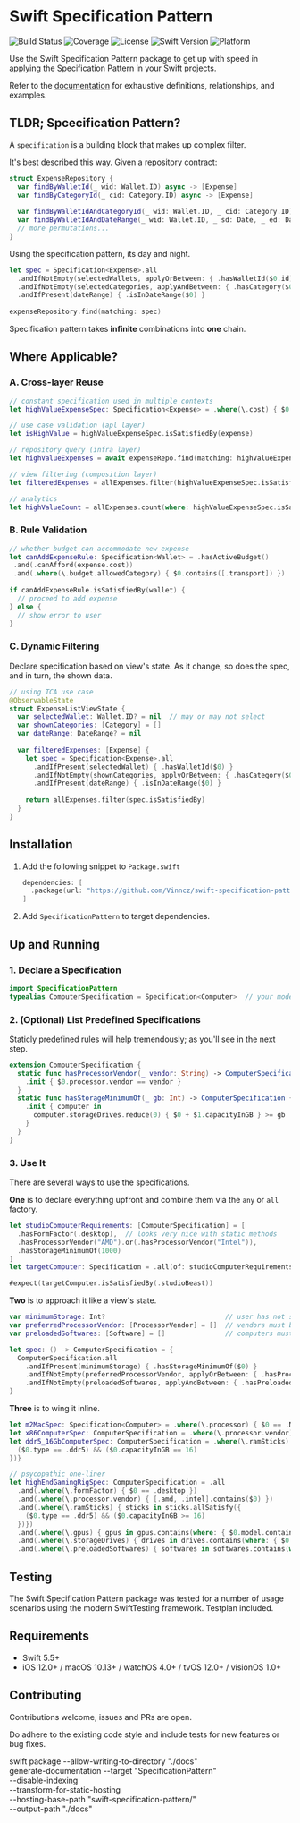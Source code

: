 # Swift Specification Pattern

![Build Status](https://img.shields.io/badge/build-passing-brightgreen)
![Coverage](https://img.shields.io/badge/coverage-100%25-brightgreen)
![License](https://img.shields.io/badge/license-MIT-blue)
![Swift Version](https://img.shields.io/badge/swift-6.0-blue)
![Platform](https://img.shields.io/badge/platform-iOS%20%7C%20macOS%20%7C%20tvOS%20%7C%20watchOS%20%7C%20visionOS-blue)

Use the Swift Specification Pattern package to get up with speed in applying the Specification Pattern in your Swift projects.

Refer to the [documentation](https://vinncz.github.io/swift-specification-pattern/documentation/SpecificationPattern) for exhaustive definitions, relationships, and examples.

## TLDR; Spcecification Pattern?
A `specification` is a building block that makes up complex filter.

It's best described this way. Given a repository contract:
```swift
struct ExpenseRepository {
  var findByWalletId(_ wid: Wallet.ID) async -> [Expense]
  var findByCategoryId(_ cid: Category.ID) async -> [Expense]
  
  var findByWalletIdAndCategoryId(_ wid: Wallet.ID, _ cid: Category.ID) async -> [Expense]
  var findByWalletIdAndDateRange(_ wid: Wallet.ID, _ sd: Date, _ ed: Date) async -> [Expense]
  // more permutations...
}
```

Using the specification pattern, its day and night.
```swift
let spec = Specification<Expense>.all
  .andIfNotEmpty(selectedWallets, applyOrBetween: { .hasWalletId($0.id) })
  .andIfNotEmpty(selectedCategories, applyAndBetween: { .hasCategory($0.id) })
  .andIfPresent(dateRange) { .isInDateRange($0) }
  
expenseRepository.find(matching: spec)
```

Specification pattern takes **infinite** combinations into **one** chain.

## Where Applicable?

### A. Cross-layer Reuse
```swift
// constant specification used in multiple contexts
let highValueExpenseSpec: Specification<Expense> = .where(\.cost) { $0 >= .USD(99) }

// use case validation (apl layer)
let isHighValue = highValueExpenseSpec.isSatisfiedBy(expense)

// repository query (infra layer)
let highValueExpenses = await expenseRepo.find(matching: highValueExpenseSpec)

// view filtering (composition layer)
let filteredExpenses = allExpenses.filter(highValueExpenseSpec.isSatisfiedBy)

// analytics
let highValueCount = allExpenses.count(where: highValueExpenseSpec.isSatisfiedBy)
```

### B. Rule Validation
```swift
// whether budget can accommodate new expense
let canAddExpenseRule: Specification<Wallet> = .hasActiveBudget()
 .and(.canAfford(expense.cost))
 .and(.where(\.budget.allowedCategory) { $0.contains([.transport]) })
 
if canAddExpenseRule.isSatisfiedBy(wallet) {
  // proceed to add expense
} else {
  // show error to user
}
```

### C. Dynamic Filtering
Declare specification based on view's state. As it change, so does the spec, and in turn, the shown data.
```swift
// using TCA use case
@ObservableState
struct ExpenseListViewState {
  var selectedWallet: Wallet.ID? = nil  // may or may not select
  var shownCategories: [Category] = []
  var dateRange: DateRange? = nil
  
  var filteredExpenses: [Expense] {
    let spec = Specification<Expense>.all
      .andIfPresent(selectedWallet) { .hasWalletId($0) }
      .andIfNotEmpty(shownCategories, applyOrBetween: { .hasCategory($0.id) })
      .andIfPresent(dateRange) { .isInDateRange($0) }
    
    return allExpenses.filter(spec.isSatisfiedBy)
  }
}
```

## Installation
1. Add the following snippet to `Package.swift`
   ```swift
   dependencies: [
     .package(url: "https://github.com/Vinncz/swift-specification-pattern.git", from: "1.0.0")
   ]
   ```
   
2. Add `SpecificationPattern` to target dependencies.

## Up and Running

### 1. Declare a Specification

```swift
import SpecificationPattern
typealias ComputerSpecification = Specification<Computer>  // your model type
```

### 2. (Optional) List Predefined Specifications

Staticly predefined rules will help tremendously; as you'll see in the next step.
```swift
extension ComputerSpecification {
  static func hasProcessorVendor(_ vendor: String) -> ComputerSpecification {
    .init { $0.processor.vendor == vendor }
  }
  static func hasStorageMinimumOf(_ gb: Int) -> ComputerSpecification {
    .init { computer in
      computer.storageDrives.reduce(0) { $0 + $1.capacityInGB } >= gb
    }
  }
}
```

### 3. Use It
There are several ways to use the specifications.

**One** is to declare everything upfront and combine them via the `any` or `all` factory.
```swift
let studioComputerRequirements: [ComputerSpecification] = [
  .hasFormFactor(.desktop),  // looks very nice with static methods
  .hasProcessorVendor("AMD").or(.hasProcessorVendor("Intel")),
  .hasStorageMinimumOf(1000)
]
let targetComputer: Specification = .all(of: studioComputerRequirements)

#expect(targetComputer.isSatisfiedBy(.studioBeast))
```

**Two** is to approach it like a view's state.
```swift
var minimumStorage: Int?                              // user has not specified
var preferredProcessorVendor: [ProcessorVendor] = []  // vendors must be ANY of these
var preloadedSoftwares: [Software] = []               // computers must have ALL of these

let spec: () -> ComputerSpecification = {
  ComputerSpecification.all
    .andIfPresent(minimumStorage) { .hasStorageMinimumOf($0) }
    .andIfNotEmpty(preferredProcessorVendor, applyOrBetween: { .hasProcessorVendor($0) })
    .andIfNotEmpty(preloadedSoftwares, applyAndBetween: { .hasPreloadedSoftware($0) })  // only applied if not empty
}
```

**Three** is to wing it inline.
```swift
let m2MacSpec: Specification<Computer> = .where(\.processor) { $0 == .M2_APL_8 }
let x86ComputerSpec: ComputerSpecification = .where(\.processor.vendor) { [.amd, .intel].contains($0) }
let ddr5_16GbComputerSpec: ComputerSpecification = .where(\.ramSticks) { sticks in sticks.allSatisfy({ 
  ($0.type == .ddr5) && ($0.capacityInGB == 16)
})}

// psycopathic one-liner
let highEndGamingRigSpec: ComputerSpecification = .all
  .and(.where(\.formFactor) { $0 == .desktop })
  .and(.where(\.processor.vendor) { [.amd, .intel].contains($0) })
  .and(.where(\.ramSticks) { sticks in sticks.allSatisfy({ 
    ($0.type == .ddr5) && ($0.capacityInGB >= 16)
  })})
  .and(.where(\.gpus) { gpus in gpus.contains(where: { $0.model.contains("RTX") || $0.model.contains("RX") }) })
  .and(.where(\.storageDrives) { drives in drives.contains(where: { $0.capacityInGB >= 2000 }) })
  .and(.where(\.preloadedSoftwares) { softwares in softwares.contains(where: { $0.name == "Steam" }) })
```

## Testing
The Swift Specification Pattern package was tested for a number of usage scenarios using the modern SwiftTesting framework.
Testplan included.

## Requirements
- Swift 5.5+
- iOS 12.0+ / macOS 10.13+ / watchOS 4.0+ / tvOS 12.0+ / visionOS 1.0+

## Contributing
Contributions welcome, issues and PRs are open.

Do adhere to the existing code style and include tests for new features or bug fixes.

swift package --allow-writing-to-directory "./docs" \
    generate-documentation --target "SpecificationPattern" \
    --disable-indexing \
    --transform-for-static-hosting \
    --hosting-base-path "swift-specification-pattern/" \
    --output-path "./docs"
